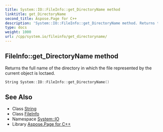 ```yaml
---
title: System::IO::FileInfo::get_DirectoryName method
linktitle: get_DirectoryName
second_title: Aspose.Page for C++
description: 'System::IO::FileInfo::get_DirectoryName method. Returns the full name of the directory in which the file represented by the current object is loctaed in C++.'
type: docs
weight: 1000
url: /cpp/system.io/fileinfo/get_directoryname/
---
```

## FileInfo::get_DirectoryName method


Returns the full name of the directory in which the file represented by the current object is loctaed.

```cpp
String System::IO::FileInfo::get_DirectoryName()
```

## See Also

* Class [String](../../../system/string/)
* Class [FileInfo](../)
* Namespace [System::IO](../../)
* Library [Aspose.Page for C++](../../../)
